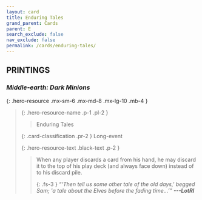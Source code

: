 ```yaml
---
layout: card
title: Enduring Tales
grand_parent: Cards
parent: E
search_exclude: false
nav_exclude: false
permalink: /cards/enduring-tales/
---
```


## PRINTINGS


### _Middle-earth: Dark Minions_

{: .hero-resource .mx-sm-6 .mx-md-8 .mx-lg-10 .mb-4 }
> {: .hero-resource-name .p-1 .pl-2 }
> > <div class="card-mp"></div>
> > <div class="card-name">Enduring Tales</div>
>
> {: .card-classification .pr-2 }
> Long-event
>
> {: .hero-resource-text .black-text .p-2 }
> > When any player discards a card from his hand, he may discard it to the top of his play deck (and always face down) instead of to his discard pile.   
> > 
> > {: .fs-3 } 
> > _“‘Then tell us some other tale of the old days,' begged Sam; 'a tale about the Elves before the fading time...’”_ ***---&#65279;LotRI***  
> 

